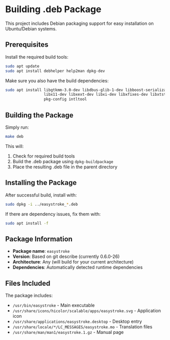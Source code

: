 # Building .deb Package

This project includes Debian packaging support for easy installation on Ubuntu/Debian systems.

## Prerequisites

Install the required build tools:

```bash
sudo apt update
sudo apt install debhelper help2man dpkg-dev
```

Make sure you also have the build dependencies:

```bash
sudo apt install libgtkmm-3.0-dev libdbus-glib-1-dev libboost-serialization-dev \
                 libx11-dev libxext-dev libxi-dev libxfixes-dev libxtst-dev \
                 pkg-config intltool
```

## Building the Package

Simply run:

```bash
make deb
```

This will:
1. Check for required build tools
2. Build the .deb package using `dpkg-buildpackage`
3. Place the resulting .deb file in the parent directory

## Installing the Package

After successful build, install with:

```bash
sudo dpkg -i ../easystroke_*.deb
```

If there are dependency issues, fix them with:

```bash
sudo apt install -f
```

## Package Information

- **Package name**: `easystroke`
- **Version**: Based on git describe (currently 0.6.0-26)
- **Architecture**: Any (will build for your current architecture)
- **Dependencies**: Automatically detected runtime dependencies

## Files Included

The package includes:
- `/usr/bin/easystroke` - Main executable
- `/usr/share/icons/hicolor/scalable/apps/easystroke.svg` - Application icon
- `/usr/share/applications/easystroke.desktop` - Desktop entry
- `/usr/share/locale/*/LC_MESSAGES/easystroke.mo` - Translation files
- `/usr/share/man/man1/easystroke.1.gz` - Manual page